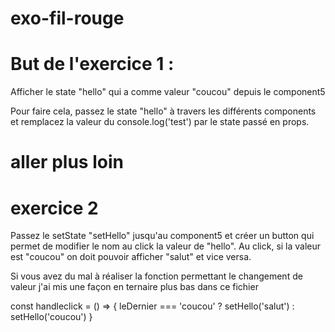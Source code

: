 # exo-fil-rouge

# But de l'exercice 1 :

Afficher le state "hello" qui a comme valeur "coucou" depuis le component5

Pour faire cela, passez le state "hello" à travers les différents components et remplacez la valeur du console.log('test') par le state passé en props.


# aller plus loin
# exercice 2

Passez le setState "setHello" jusqu'au component5 et créer un button qui permet de modifier le nom au click la valeur de "hello".
Au click, si la valeur est "coucou" on doit pouvoir afficher "salut" et vice versa. 

Si vous avez du mal à réaliser la fonction permettant le changement de valeur j'ai mis une façon en ternaire plus bas dans ce fichier












































const handleclick = () => { leDernier === 'coucou' ? setHello('salut') : setHello('coucou') }